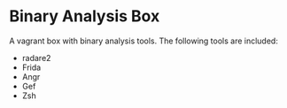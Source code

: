 # Binary Analysis Box

A vagrant box with binary analysis tools. The following tools are included:
- radare2
- Frida
- Angr
- Gef
- Zsh